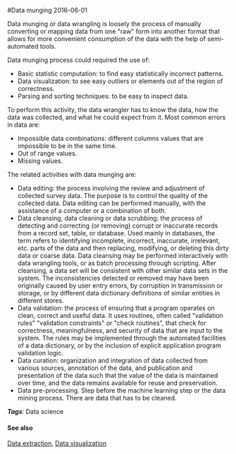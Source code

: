 
#Data munging
2016-06-01

Data munging or data wrangling is loosely the process of manually converting or mapping data from one "raw" form into another format that allows for more convenient consumption of the data with the help of semi-automated tools.

Data munging process could required the use of:
* Basic statistic computation: to find easy statistically incorrect patterns.
* Data visualization: to see easy outliers or elements out of the region of correctness.
* Parsing and sorting techniques: to be easy to inspect data.

To perform this activity, the data wrangler has to know the data, how the data was collected, and what he could expect from it. Most common errors in data are:
* Impossible data combinations: different columns values that are impossible to be in the same time.
* Out of range values.
* Missing values.

The related activities with data munging are:
* Data editing: the process involving the review and adjustment of collected survey data. The purpose is to control the quality of the collected data. Data editing can be performed manually, with the assistance of a computer or a combination of both.
* Data cleansing, data cleaning or data scrubbing: the process of detecting and correcting (or removing) corrupt or inaccurate records from a record set, table, or database. Used mainly in databases, the term refers to identifying incomplete, incorrect, inaccurate, irrelevant, etc. parts of the data and then replacing, modifying, or deleting this dirty data or coarse data. Data cleansing may be performed interactively with data wrangling tools, or as batch processing through scripting. After cleansing, a data set will be consistent with other similar data sets in the system. The inconsistencies detected or removed may have been originally caused by user entry errors, by corruption in transmission or storage, or by different data dictionary definitions of similar entities in different stores.
* Data validation: the process of ensuring that a program operates on clean, correct and useful data. It uses routines, often called "validation rules" "validation constraints" or "check routines", that check for correctness, meaningfulness, and security of data that are input to the system. The rules may be implemented through the automated facilities of a data dictionary, or by the inclusion of explicit application program validation logic.
* Data curation: organization and integration of data collected from various sources, annotation of the data, and publication and presentation of the data such that the value of the data is maintained over time, and the data remains available for reuse and preservation.
* Data pre-processing. Step before the machine learning step or the data mining process. There are data that has to be cleaned.

***Tags***: Data science

#### See also
[Data extraction](/data_extraction), [Data visualization](/data_visualization)


